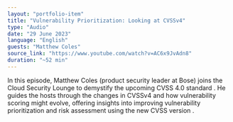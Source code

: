 ```yaml
---
layout: "portfolio-item"
title: "Vulnerability Prioritization: Looking at CVSSv4"
type: "Audio"
date: "29 June 2023"
language: "English"
guests: "Matthew Coles"
source_link: "https://www.youtube.com/watch?v=AC6x9JvAdn8"
duration: "~52 min"
---
```


In this episode, Matthew Coles (product security leader at Bose) joins the Cloud Security Lounge to demystify the upcoming CVSS 4.0 standard  . He guides the hosts through the changes in CVSSv4 and how vulnerability scoring might evolve, offering insights into improving vulnerability prioritization and risk assessment using the new CVSS version  .
